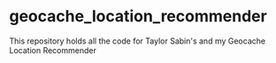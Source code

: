 # geocache_location_recommender
This repository holds all the code for Taylor Sabin's and my Geocache Location Recommender
